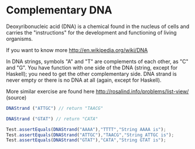 # Complementary DNA



Deoxyribonucleic acid (DNA) is a chemical found in the nucleus of cells and carries the "instructions" for the development and functioning of living organisms.

If you want to know more http://en.wikipedia.org/wiki/DNA

In DNA strings, symbols "A" and "T" are complements of each other, as "C" and "G". You have function with one side of the DNA (string, except for Haskell); you need to get the other complementary side. DNA strand is never empty or there is no DNA at all (again, except for Haskell).

More similar exercise are found here http://rosalind.info/problems/list-view/ (source)



```javascript
DNAStrand ("ATTGC") // return "TAACG"

DNAStrand ("GTAT") // return "CATA" 
```



```javascript
Test.assertEquals(DNAStrand("AAAA"),"TTTT","String AAAA is");
Test.assertEquals(DNAStrand("ATTGC"),"TAACG","String ATTGC is");
Test.assertEquals(DNAStrand("GTAT"),"CATA","String GTAT is");
```

